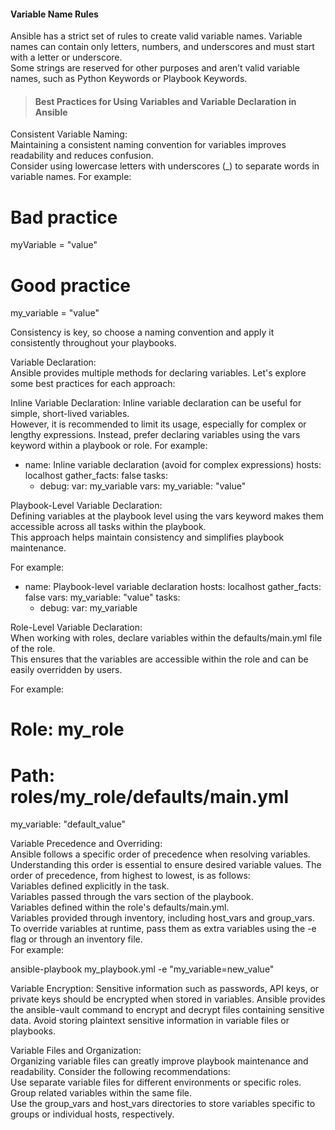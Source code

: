#### Variable Name Rules

Ansible has a strict set of rules to create valid variable names. Variable names can contain only letters, numbers, and underscores and must start with a letter or underscore.   
Some strings are reserved for other purposes and aren’t valid variable names, such as Python Keywords or Playbook Keywords.  

>#### Best Practices for Using Variables and Variable Declaration in Ansible  

Consistent Variable Naming:  
Maintaining a consistent naming convention for variables improves readability and reduces confusion.   
Consider using lowercase letters with underscores (_) to separate words in variable names. For example:  

# Bad practice
myVariable = "value"

# Good practice
my_variable = "value"

Consistency is key, so choose a naming convention and apply it consistently throughout your playbooks.  

Variable Declaration:  
Ansible provides multiple methods for declaring variables. Let's explore some best practices for each approach:  

Inline Variable Declaration:
Inline variable declaration can be useful for simple, short-lived variables.   
However, it is recommended to limit its usage, especially for complex or lengthy expressions. Instead, prefer declaring variables using the vars keyword within a playbook or role. For example:  

- name: Inline variable declaration (avoid for complex expressions)
  hosts: localhost
  gather_facts: false
  tasks:
    - debug:
        var: my_variable
      vars:
        my_variable: "value"

Playbook-Level Variable Declaration:  
Defining variables at the playbook level using the vars keyword makes them accessible across all tasks within the playbook.  
This approach helps maintain consistency and simplifies playbook maintenance.  

For example:  

- name: Playbook-level variable declaration
  hosts: localhost
  gather_facts: false
  vars:
    my_variable: "value"
  tasks:
    - debug:
        var: my_variable


Role-Level Variable Declaration:  
When working with roles, declare variables within the defaults/main.yml file of the role.  
This ensures that the variables are accessible within the role and can be easily overridden by users.   

For example:  

# Role: my_role
# Path: roles/my_role/defaults/main.yml

my_variable: "default_value"


Variable Precedence and Overriding:  
Ansible follows a specific order of precedence when resolving variables. Understanding this order is essential to ensure desired variable values. 
The order of precedence, from highest to lowest, is as follows:    
Variables defined explicitly in the task.    
Variables passed through the vars section of the playbook.  
Variables defined within the role's defaults/main.yml.  
Variables provided through inventory, including host_vars and group_vars.  
To override variables at runtime, pass them as extra variables using the -e flag or through an inventory file.   
For example:  
  
ansible-playbook my_playbook.yml -e "my_variable=new_value"  

Variable Encryption:
Sensitive information such as passwords, API keys, or private keys should be encrypted when stored in variables. 
Ansible provides the ansible-vault command to encrypt and decrypt files containing sensitive data. Avoid storing plaintext sensitive information in variable files or playbooks.  
  
Variable Files and Organization:  
Organizing variable files can greatly improve playbook maintenance and readability. Consider the following recommendations:  
Use separate variable files for different environments or specific roles.  
Group related variables within the same file.  
Use the group_vars and host_vars directories to store variables specific to groups or individual hosts, respectively.  
